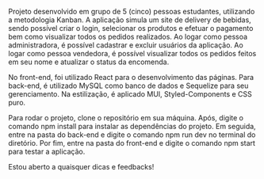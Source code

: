 Projeto desenvolvido em grupo de 5 (cinco) pessoas estudantes, utilizando a metodologia Kanban. A aplicação simula um site de delivery de bebidas, sendo possível criar o login, selecionar os produtos e efetuar o pagamento bem como visualizar todos os pedidos realizados. Ao logar como pessoa administradora, é possível cadastrar e excluir usuários da aplicação. Ao logar como pessoa vendedora, é possível visualizar todos os pedidos feitos em seu nome e atualizar o status da encomenda. 

No front-end, foi utilizado React para o desenvolvimento das páginas. Para back-end, é utilizado MySQL como banco de dados e Sequelize para seu gerenciamento. Na estilização, é aplicado MUI, Styled-Components e CSS puro.

Para rodar o projeto, clone o repositório em sua máquina. Após, digite o comando npm install para instalar as dependências do projeto. Em seguida, entre na pasta do back-end e digite o comando npm run dev no terminal do diretório. Por fim, entre na pasta do front-end e digite o comando npm start para testar a aplicação. 

Estou aberto a quaisquer dicas e feedbacks!
